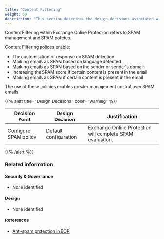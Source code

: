 ```yaml
---
title: "Content Filtering"
weight: 60
description: "This section describes the design decisions associated with Content Filtering Microsoft 365 security features for system(s) built using ASD's Blueprint for Secure Cloud."
---
```


Content Filtering within Exchange Online Protection refers to SPAM management and SPAM policies.

Content Filtering polices enable:

* The customisation of response on SPAM detection
* Marking emails as SPAM based on language detected
* Marking emails as SPAM based on the sender or sender's domain
* Increasing the SPAM score if certain content is present in the email
* Marking emails as SPAM if certain content is present in the email

The use of these policies enables greater management control over SPAM emails.

{{% alert title="Design Decisions" color="warning" %}}

| Decision Point        | Design Decision       | Justification                                             |
|-----------------------|-----------------------|-----------------------------------------------------------|
| Configure SPAM policy | Default configuration | Exchange Online Protection will complete SPAM evaluation. |

{{% /alert %}}

### Related information

#### Security & Governance

* None identified

#### Design

* None identified

#### References

* [Anti-spam protection in EOP](https://docs.microsoft.com/microsoft-365/security/office-365-security/anti-spam-protection?view=o365-worldwide)